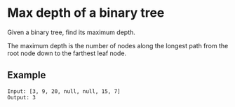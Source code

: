 # Max depth of a binary tree

Given a binary tree, find its maximum depth.

The maximum depth is the number of nodes along the longest path from the root node down to the farthest leaf node.

## Example

```
Input: [3, 9, 20, null, null, 15, 7]
Output: 3
```
